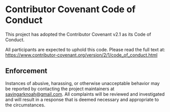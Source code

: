 # Contributor Covenant Code of Conduct

This project has adopted the Contributor Covenant v2.1 as its Code of Conduct.

All participants are expected to uphold this code. Please read the full text at:
https://www.contributor-covenant.org/version/2/1/code_of_conduct.html

## Enforcement
Instances of abusive, harassing, or otherwise unacceptable behavior may be reported by contacting the project maintainers at savingarknoah@gmail.com.
All complaints will be reviewed and investigated and will result in a response that is deemed necessary and appropriate to the circumstances.